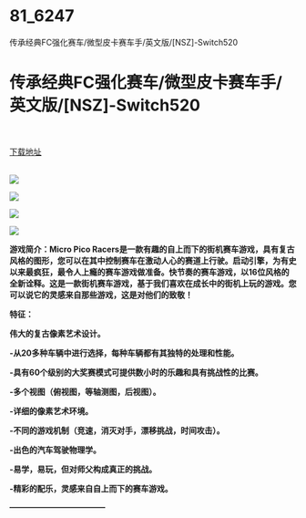 # 81_6247
传承经典FC强化赛车/微型皮卡赛车手/英文版/[NSZ]-Switch520
# 传承经典FC强化赛车/微型皮卡赛车手/英文版/[NSZ]-Switch520
 <br/></br>
[下载地址](https://www.switch520.cc/article/6247 "下载地址")
<br/></br>

<p><span><strong><img src="https://www.switch520.cc/muke_img/upload_art_editor_20200925-1_1413c735c641bf933c7ce192714a7ad1.jpg"></strong></span></p>
<p><span><strong><img src="https://www.switch520.cc/muke_img/upload_art_editor_20200925-1_766c433401475ebacd1e0b7e7a0162b6.jpg"></strong></span></p>
<p><span><strong><img src="https://www.switch520.cc/muke_img/upload_art_editor_20200925-1_e41666895ef7bbc2ed8d036f929f7761.jpg"></strong></span></p>
<p><span><strong><img src="https://www.switch520.cc/muke_img/upload_art_editor_20200925-1_672e163d1f363fa4481587119ba180d3.jpg"></strong></span></p>
<p></p>
<p><span><strong>游戏简介：Micro Pico Racers是一款有趣的自上而下的街机赛车游戏，具有复古风格的图形，您可以在其中控制赛车在激动人心的赛道上行驶。启动引擎，为有史以来最疯狂，最令人上瘾的赛车游戏做准备。快节奏的赛车游戏，以16位风格的全新诠释。这是一款街机赛车游戏，基于我们喜欢在成长中的街机上玩的游戏。您可以说它的灵感来自那些游戏，这是对他们的致敬！</strong></span></p>
<p><span><strong>特征：</strong></span></p>
<p></p>
<p><span><strong>伟大的复古像素艺术设计。</strong></span></p>
<p><span><strong>-从20多种车辆中进行选择，每种车辆都有其独特的处理和性能。</strong></span></p>
<p><span><strong>-具有60个级别的大奖赛模式可提供数小时的乐趣和具有挑战性的比赛。</strong></span></p>
<p><span><strong>-多个视图（俯视图，等轴测图，后视图）。</strong></span></p>
<p><span><strong>-详细的像素艺术环境。</strong></span></p>
<p><span><strong>-不同的游戏机制（竞速，消灭对手，漂移挑战，时间攻击）。</strong></span></p>
<p><span><strong>-出色的汽车驾驶物理学。</strong></span></p>
<p><span><strong>-易学，易玩，但对师父构成真正的挑战。</strong></span></p>
<p><span><strong>-精彩的配乐，灵感来自自上而下的赛车游戏。</strong></span></p>
<p><span><strong>————————————</strong></span></p>
